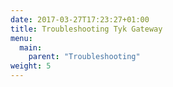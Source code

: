 ```yaml
---
date: 2017-03-27T17:23:27+01:00
title: Troubleshooting Tyk Gateway
menu:
  main:
    parent: "Troubleshooting"
weight: 5 
---
```



